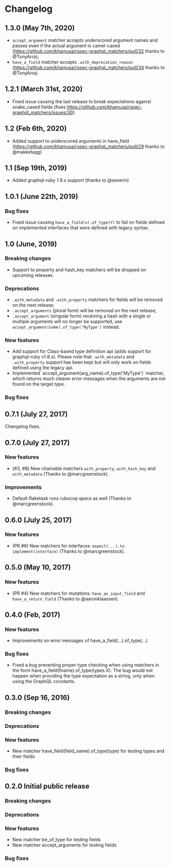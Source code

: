 # Changelog

## 1.3.0 (May 7th, 2020)

-   `accept_argument` matcher accepts underscored argument names and passes even if the actual argument is camel-cased (https://github.com/khamusa/rspec-graphql_matchers/pull/32 thanks to @TonyArra);
-   `have_a_field` matcher accepts `.with_deprecation_reason` (https://github.com/khamusa/rspec-graphql_matchers/pull/34 thanks to @TonyArra).

## 1.2.1 (March 31st, 2020)

-   Fixed issue causing the last release to break expectations against snake_cased fields (fixes https://github.com/khamusa/rspec-graphql_matchers/issues/30).

## 1.2 (Feb 6th, 2020)

-   Added support to underscored arguments in have_field (https://github.com/khamusa/rspec-graphql_matchers/pull/29 thanks to @makketagg)

## 1.1 (Sep 19th, 2019)

-   Added graphql-ruby 1.9.x support (thanks to @severin)

## 1.0.1 (June 22th, 2019)

### Bug fixes

-   Fixed issue causing `have_a_field(x).of_type(Y)` to fail on fields defined on implemented interfaces that were defined with legacy syntax.

## 1.0 (June, 2019)

### Breaking changes

-   Support to property and hash_key matchers will be dropped on upcoming releases.

### Deprecations

-   `.with_metadata` and `.with_property` matchers for fields will be removed on the next release;
-   `.accept_arguments` (plural form) will be removed on the next release;
-   `.accept_argument` (singular form) receiving a hash with a single or multiple arguments will no longer be supported, use `accept_argument(name).of_type('MyType')` instead.

### New features

-   Add support for Class-based type definition api (adds support for graphql-ruby v1.8.x). Please note that `.with_metadata` and `.with_property` support has been kept but will only work on fields defined using the legacy api.
-   Implemented `accept_argument(arg_name).of_type('MyType')´ matcher, which returns much clearer error messages when the arguments are not found on the target type.

### Bug fixes

## 0.7.1 (July 27, 2017)

Changelog fixes.

## 0.7.0 (July 27, 2017)

### New features

-   (#3, #8) New chainable matchers `with_property`, `with_hash_key` and `with_metadata` (Thanks to @marcgreenstock).

### Improvements

-   Default Raketask runs rubocop specs as well (Thanks to @marcgreenstock).

## 0.6.0 (July 25, 2017)

### New features

-   (PR #6) New matchers for interfaces: `expect(...).to implement(interface)` (Thanks to @marcgreenstock).

## 0.5.0 (May 10, 2017)

### New features

-   (PR #4) New matchers for mutations: `have_an_input_field` and `have_a_return_field` (Thanks to @aaronklaassen).

## 0.4.0 (Feb, 2017)

### New features

-   Improvements on error messages of have_a_field(...).of_type(...)

### Bug fixes

-   Fixed a bug preventing proper type checking when using matchers in the form have_a_field(fname).of_type(types.X). The bug would not happen when providing the type expectation as a string, only when using the GraphQL constants.

## 0.3.0 (Sep 16, 2016)

### Breaking changes

### Deprecations

### New features

-   New matcher have_field(field_name).of_type(type) for testing types and their fields

### Bug fixes

## 0.2.0 Initial public release

### Breaking changes

### Deprecations

### New features

-   New matcher be_of_type for testing fields
-   New matcher accept_arguments for testing fields

### Bug fixes

